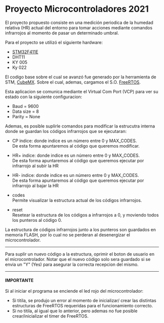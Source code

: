 # Proyecto Microcontroladores 2021

El proyecto propuesto consiste en una medición periodica de la humedad relativa (HR) actual del entorno para tomar acciones mediante comandos infrarrojos al momento de pasar un determinado umbral.

Para el proyecto se utilizó el siguiente hardware:
* [STM32F411E](https://www.st.com/en/evaluation-tools/32f411ediscovery.html)
* DHT11
* KY 005
* Ky 022

El codigo base sobre el cual se avanzó fue generado por la herramienta de STM, [CubeMX](https://www.st.com/en/development-tools/stm32cubemx.html). Sobre el cual, ademas, cargamos el S.O. [FreeRTOS](https://www.freertos.org/index.html).

Esta aplicacion se comunica mediante el Virtual Com Port (VCP) para ver su estado con la siguiente configuracion:
* Baud = 9600
* Data size = 8
* Parity = None

Ademas, es posible suplirle comandos para modificar la estrucutra interna donde se guardan los códigos infrarrojos que se ejecutaran:
* CP indice: donde indice es un número entre 0 y MAX_CODES. <br>
De esta forma apuntaremos al código que queremos modificar.

* HR+ indice: donde indice es un número entre 0 y MAX_CODES. <br>
De esta forma apuntaremos al código que queremos ejecutar por infrarrojo al subir la HR

* HR- indice: donde indice es un número entre 0 y MAX_CODES. <br>
De esta forma apuntaremos al código que queremos ejecutar por infrarrojo al bajar la HR

* codes<br>
Permite visualizar la estructura actual de los códigos infrarrojos.

* reset<br>
Resetear la estructura de los códigos a infrarrojos a 0, y moviendo todos los punteros al código 0.

La estructura de códigos infrarrojos junto a los punteros son guardados en memoria FLASH, por lo cual no se perderan al desenergizar el microcontrolador.

---

Para suplir un nuevo código a la estructura, oprimir el boton de usuario en el microcontrolador. Notar que el nuevo código solo sera guardado si se envia un "Y" (Yes) para asegurar la correcta recepcion del mismo.

---

#### IMPORTANTE
Si al iniciar el programa se enciende el led rojo del microcontrolador:
* Si titila, se produjo un error al momento de inicializar/ crear las distintas estructuras de FreeRTOS requeridas para el funcionamiento correcto.
* Si no titila, al igual que lo anterior, pero ademas no fue posible crear/inicializar el timer de FreeRTOS.